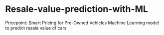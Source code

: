 # Resale-value-prediction-with-ML
Pricepoint: Smart Pricing for Pre-Owned Vehicles
Machine Learning model to predict resale value of cars
